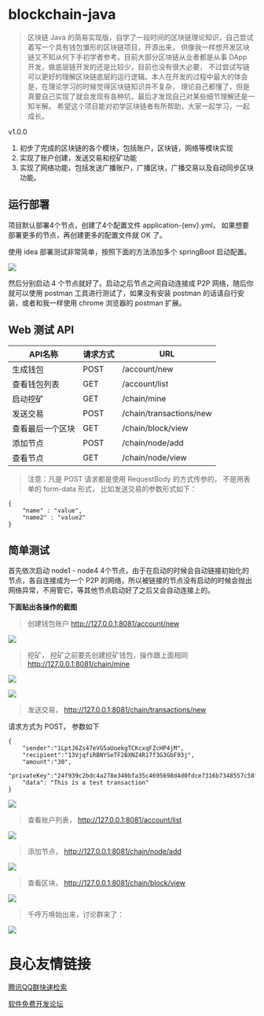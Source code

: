 # blockchain-java

> 区块链 Java 的简易实现版，自学了一段时间的区块链理论知识，自己尝试着写一个具有钱包雏形的区块链项目，开源出来，
供像我一样想开发区块链又不知从何下手初学者参考。目前大部分区块链从业者都是从事 DApp 开发，做底层链开发的还是比较少，目前也没有很大必要，
不过尝试写链可以更好的理解区块链底层的运行逻辑。本人在开发的过程中最大的体会是，在理论学习的时候觉得区块链知识并不复杂，
理论自己都懂了，但是真要自己实现了就会发现有各种坑，最后才发现自己对某些细节理解还是一知半解。
希望这个项目能对初学区块链者有所帮助，大家一起学习，一起成长。

v1.0.0
1. 初步了完成的区块链的各个模块，包括账户，区块链，网络等模块实现
2. 实现了账户创建，发送交易和挖矿功能
3. 实现了网络功能，包括发送广播账户，广播区块，广播交易以及自动同步区块功能。

## 运行部署
项目默认部署4个节点，创建了4个配置文件 application-{env}.yml， 
如果想要部署更多的节点，再创建更多的配置文件就 OK 了。

使用 idea 部署测试非常简单，按照下面的方法添加多个 springBoot 启动配置。

![](attachs/install.png)

然后分别启动 4 个节点就好了。启动之后节点之间自动连接成 P2P 网络，随后你就可以使用 postman 工具进行测试了，如果没有安装 postman 的话请自行安装，或者和我一样使用 chrome 浏览器的 postman 扩展。

## Web 测试 API

API名称 | 请求方式 | URL 
--------|---------|------
生成钱包 | POST | /account/new
查看钱包列表 | GET | /account/list
启动挖矿 | GET | /chain/mine
发送交易 | POST | /chain/transactions/new
查看最后一个区块 | GET | /chain/block/view
添加节点 | POST | /chain/node/add
查看节点 | GET | /chain/node/view

> 注意：凡是 POST 请求都是使用 RequestBody 的方式传参的， 不是用表单的 form-data 形式， 比如发送交易的参数形式如下：

```
{
    "name" : "value",
    "name2" : "value2"
}
```
## 简单测试
首先依次启动 node1 - node4 4个节点，由于在启动的时候会自动链接初始化的节点，各自连接成为一个 P2P 的网络，所以被链接的节点没有启动的时候会抛出网络异常，不用管它，等其他节点启动好了之后又会自动连接上的。

**下面贴出各操作的截图**

> 创建钱包账户 http://127.0.0.1:8081/account/new

![](attachs/new-account.png)

> 挖矿， 挖矿之前要先创建挖矿钱包，操作跟上面相同  
http://127.0.0.1:8081/chain/mine

![](attachs/new-block.png)

![](attachs/new-block-t.png)

> 发送交易， http://127.0.0.1:8081/chain/transactions/new
 
 请求方式为 POST， 参数如下
````
{
	"sender":"1LptJ6Zs47eVG5aUoekgTCKcxqFZcHP4jM",
	"recipient":"13VjqfiRBNYSeTF2BXNZ4R17f3G3GbF93j",
	"amount":"30",
	"privateKey":"24f939c2bdc4a278e340bfa35c4695698d4d0fdce7316b7348557c58f9ada0c2",
	"data": "This is a test transaction"
}
````

![](attachs/transaction.png)

> 查看账户列表， http://127.0.0.1:8081/account/list

![](attachs/account-list.png)

> 添加节点， http://127.0.0.1:8081/chain/node/add

![](attachs/node-add.png)

> 查看区块， http://127.0.0.1:8081/chain/block/view

![](attachs/block-view.png)

> 千呼万唤始出来，讨论群来了：

![](attachs/wechat.png)



 # 良心友情链接

[腾讯QQ群快速检索](http://u.720life.cn/s/8cf73f7c)

[软件免费开发论坛](http://u.720life.cn/s/bbb01dc0)